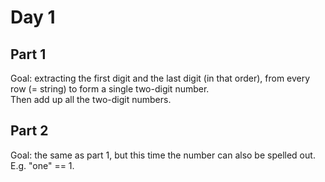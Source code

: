 # Day 1

## Part 1
Goal: extracting the first digit and the last digit (in that order), from every row (= string) to form a single two-digit number. \
Then add up all the two-digit numbers. 

## Part 2
Goal: the same as part 1, but this time the number can also be spelled out. \
E.g. "one" == 1.
